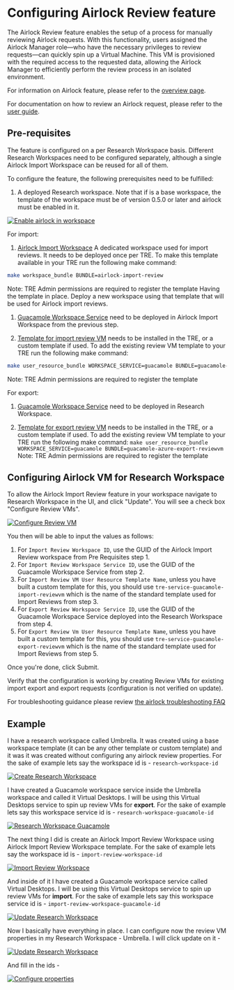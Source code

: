 # Configuring Airlock Review feature

The Airlock Review feature enables the setup of a process for manually reviewing Airlock requests. With this functionality, users assigned the Airlock Manager role—who have the necessary privileges to review requests—can quickly spin up a Virtual Machine. This VM is provisioned with the required access to the requested data, allowing the Airlock Manager to efficiently perform the review process in an isolated environment.

For information on Airlock feature, please refer to the [overview page](../azure-tre-overview/airlock.md).

For documentation on how to review an Airlock request, please refer to the [user guide](../using-tre/tre-for-research/review-airlock-request.md).

## Pre-requisites

The feature is configured on a per Research Workspace basis. Different Research Workspaces need to be configured separately, although a single Airlock Import Workspace can be reused for all of them.


To configure the feature, the following prerequisites need to be fulfilled:

1. A deployed Research workspace. Note that if is a base workspace, the template of the workspace must be of version 0.5.0 or later and airlock must be enabled in it.

[![Enable airlock in workspace](../assets/enable-airlock.png)](../assets/enable-airlock.png)


For import:

1. [Airlock Import Workspace](../tre-templates/workspaces/airlock-import-review.md) A dedicated workspace used for import reviews. It needs to be deployed once per TRE. To make this template available in your TRE run the following make command:
```bash
make workspace_bundle BUNDLE=airlock-import-review
```

Note: TRE Admin permissions are required to register the template
Having the template in place. Deploy a new workspace using that template that will be used for Airlock import reviews.

1. [Guacamole Workspace Service](../tre-templates/workspace-services/guacamole.md) need to be deployed in Airlock Import Workspace from the previous step.

1. [Template for import review VM](../tre-templates/user-resources/import-reviewvm.md) needs to be installed in the TRE, or a custom template if used. To add the existing review VM template to your TRE run the following make command:
```bash
make user_resource_bundle WORKSPACE_SERVICE=guacamole BUNDLE=guacamole-azure-import-reviewvm
```
Note: TRE Admin permissions are required to register the template

For export:

1. [Guacamole Workspace Service](../tre-templates/workspace-services/guacamole.md) need to be deployed in Research Workspace.

1. [Template for export review VM](../tre-templates/user-resources/export-reviewvm.md) needs to be installed in the TRE, or a custom template if used. To add the existing review VM template to your TRE run the following make command:
`make user_resource_bundle WORKSPACE_SERVICE=guacamole BUNDLE=guacamole-azure-export-reviewvm`
Note: TRE Admin permissions are required to register the template



## Configuring Airlock VM for Research Workspace

To allow the Airlock Import Review feature in your workspace navigate to Research Workspace in the UI, and click "Update". You will see a check box "Configure Review VMs".

[![Configure Review VM](../assets/configure-review-vm.png)](../assets/configure-review-vm.png)

You then will be able to input the values as follows:

1. For `Import Review Workspace ID`, use the GUID of the Airlock Import Review workspace from Pre Requisites step 1.
1. For `Import Review Workspace Service ID`, use the GUID of the Guacamole Workspace Service from step 2.
1. For `Import Review VM User Resource Template Name`, unless you have built a custom template for this, you should use `tre-service-guacamole-import-reviewvm` which is the name of the standard template used for Import Reviews from step 3.
1. For `Export Review Workspace Service ID`, use the GUID of the Guacamole Workspace Service deployed into the Research Workspace from step 4.
1. For `Export Review Vm User Resource Template Name`, unless you have built a custom template for this, you should use `tre-service-guacamole-export-reviewvm` which is the name of the standard template used for Import Reviews from step 5.

Once you're done, click Submit.

Verify that the configuration is working by creating Review VMs for existing import export and export requests (configuration is not verified on update).

For troubleshooting guidance please review [the airlock troubleshooting FAQ](../troubleshooting-faq/airlock-troubleshooting.md)

## Example

I have a research workspace called Umbrella. It was created using a base workspace template (it can be any other template or custom template) and it was it was created without configuring any airlock review properties. For the sake of example lets say the workspace id is - `research-workspace-id`

[![Create Research Workspace](../assets/airlock-review/workspace-creation.png)](../assets/airlock-review/workspace-creation.png)

I have created a Guacamole workspace service inside the Umbrella workspace and called it Virtual Desktops. I will be using this Virtual Desktops service to spin up review VMs for **export**. For the sake of example lets say this workspace service id is - `research-workspace-guacamole-id`

[![Research Workspace Guacamole](../assets/airlock-review/research-workspace-guacamole-for%20export-reviews.png)](../assets/airlock-review/research-workspace-guacamole-for%20export-reviews.png)

The next thing I did  is create an Airlock Import Review Workspace using Airlock Import Review Workspace template. For the sake of example lets say the workspace id is - `import-review-workspace-id`

[![Import Review Workspace](../assets/airlock-review/create-airlock-import-review-workspace.png)](../assets/airlock-review/create-airlock-import-review-workspace.png)

And inside of it I have created a Guacamole workspace service called Virtual Desktops. I will be using this Virtual Desktops service to spin up review VMs for **import**. For the sake of example lets say this workspace service id is - `import-review-workspace-guacamole-id`

[![Update Research Workspace](../assets/airlock-review/airlock-import-review-workspace-guacamole.png)](../assets/airlock-review/airlock-import-review-workspace-guacamole.png)

Now I basically have everything in place. I can configure now the review VM properties in my Research Workspace - Umbrella. I will click update on it -

[![Update Research Workspace](../assets/airlock-review/update-research-workspace.png)](../assets/airlock-review/update-research-workspace.png)


And fill in the ids -


[![Configure properties](../assets/airlock-review/configure-properties.png)](../assets/airlock-review/configure-properties.png)
